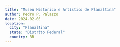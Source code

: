 ```yaml
---
title: "Museu Histórico e Artístico de Planaltina"
author: Pedro P. Palazzo
date: 2024-02-08
location:
  city: "Planaltina"
  state: "Distrito Federal"
  country: BR
---
```

